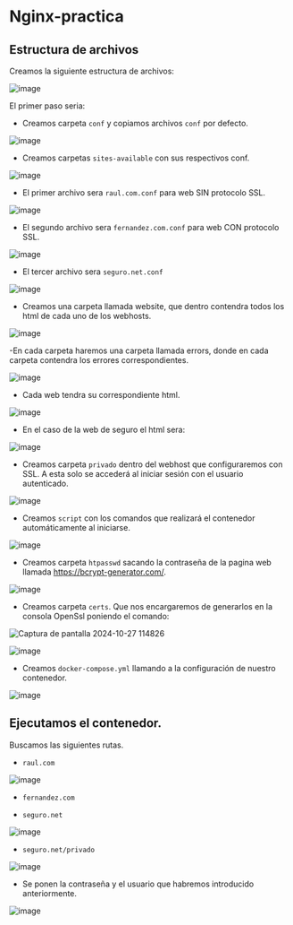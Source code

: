 # Nginx-practica

## Estructura de archivos

Creamos la siguiente estructura de archivos:

![image](https://github.com/user-attachments/assets/32191d9a-1a98-4c4f-8843-3a4f9dda00bc)

El primer paso seria: 

- Creamos carpeta `conf` y copiamos archivos `conf` por defecto.

![image](https://github.com/user-attachments/assets/d0de72af-f275-44d1-a17c-4a209a92f5f0)


- Creamos carpetas `sites-available` con sus respectivos conf.

![image](https://github.com/user-attachments/assets/a7f18e3c-bc1b-437f-bb40-47d855888750)


- El primer archivo sera `raul.com.conf` para web SIN protocolo SSL.

![image](https://github.com/user-attachments/assets/31009bdd-2a7d-492c-8924-e60136dbe6ec)

- El segundo archivo sera `fernandez.com.conf` para web CON protocolo SSL.

![image](https://github.com/user-attachments/assets/59f39317-7955-4b3c-aca8-758a4e983f8f)

- El tercer archivo sera  `seguro.net.conf`

![image](https://github.com/user-attachments/assets/532c9ff7-bbcd-450d-a66d-fe2a60a54057)

- Creamos una carpeta llamada website, que dentro contendra todos los html de cada uno de los webhosts.

![image](https://github.com/user-attachments/assets/ffcee4fe-cd62-4083-802a-3dbf01572d1f)

-En cada carpeta haremos una carpeta llamada errors, donde en cada carpeta contendra los errores correspondientes.

![image](https://github.com/user-attachments/assets/3962d016-4c61-49ac-8108-e3c6db85d127)

- Cada web tendra su correspondiente html.

![image](https://github.com/user-attachments/assets/8878791e-bc1d-4172-a464-de7255dd6717)

- En el caso de la web de seguro el html sera:

![image](https://github.com/user-attachments/assets/6b761abf-2e02-49e1-9211-afee96805675)

- Creamos carpeta `privado` dentro del webhost que configuraremos con SSL. A esta solo se accederá al iniciar sesión con el usuario autenticado.

![image](https://github.com/user-attachments/assets/01634b8a-55ce-4523-8191-c55f36d17def)

- Creamos `script` con los comandos que realizará el contenedor automáticamente al iniciarse.

![image](https://github.com/user-attachments/assets/6b4eb434-8643-4af5-8a14-8c8f6ae74f75)

- Creamos carpeta `htpasswd`  sacando la contraseña de la pagina web llamada https://bcrypt-generator.com/.

![image](https://github.com/user-attachments/assets/c56752a9-e807-461a-acb1-5826faf8e125)

- Creamos carpeta `certs`. Que nos encargaremos de generarlos en la consola OpenSsl poniendo el comando:

![Captura de pantalla 2024-10-27 114826](https://github.com/user-attachments/assets/72fa5ca8-b746-44b2-9085-101a8eb9a5d9)

![image](https://github.com/user-attachments/assets/e6a74179-2f42-4548-ba32-029937df3cde)

- Creamos `docker-compose.yml` llamando a la configuración de nuestro contenedor.

![image](https://github.com/user-attachments/assets/735a0187-2e46-4e79-930e-f22bc421e086)

## Ejecutamos el contenedor.

Buscamos las siguientes rutas.

- `raul.com`

![image](https://github.com/user-attachments/assets/cb049cca-786c-4a15-a91f-2f69843a39b2)


- `fernandez.com`



- `seguro.net`

![image](https://github.com/user-attachments/assets/8986008c-96ab-4e10-afb5-7e827147a4c6)


- `seguro.net/privado` 

![image](https://github.com/user-attachments/assets/7b223703-8113-43e6-b41f-e7e03184535a)

- Se ponen la contraseña y el usuario que habremos introducido anteriormente.

![image](https://github.com/user-attachments/assets/4c881574-6252-4dbf-828b-937439378f3c)

